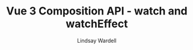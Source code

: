 ---
link: "https://labs.thisdot.co/blog/vue-3-composition-api-watch-and-watcheffect"
pubDate: 2021-04-29
title: "Vue 3 Composition API - watch and watchEffect"
author: "Lindsay Wardell"
image: "/blog/vue-watch-watcheffect.png"
tags:
  - Vue
  - Javascript
  - Web Development
name: 'This Dot Labs'
---